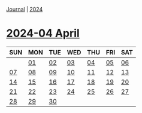 [Journal](Journal.md) | [2024](Brandon%27s%20notebook/Journal/2024/2024-04%20April/2024.md)
# [2024-04 April](Brandon%27s%20notebook/Journal/2024/2024-04%20April.md)

| SUN                | MON                | TUE                | WED                | THU                | FRI                | SAT                |
| ------------------ | ------------------ | ------------------ | ------------------ | ------------------ | ------------------ | ------------------ |
|                    | [01](Brandon%27s%20notebook/Journal/2024/2024-04%20April/2024-04-01.md) | [02](Brandon%27s%20notebook/Journal/2024/2024-04%20April/2024-04-02.md) | [03](Brandon%27s%20notebook/Journal/2024/2024-04%20April/2024-04-03.md) | [04](Brandon%27s%20notebook/Journal/2024/2024-04%20April/2024-04-04.md) | [05](Brandon%27s%20notebook/Journal/2024/2024-04%20April/2024-04-05.md) | [06](Brandon%27s%20notebook/Journal/2024/2024-04%20April/2024-04-06.md) |
| [07](Brandon%27s%20notebook/Journal/2024/2024-04%20April/2024-04-07.md) | [08](Brandon%27s%20notebook/Journal/2024/2024-04%20April/2024-04-08.md) | [09](Brandon%27s%20notebook/Journal/2024/2024-04%20April/2024-04-09.md) | [10](Brandon%27s%20notebook/Journal/2024/2024-04%20April/2024-04-10.md) | [11](Brandon%27s%20notebook/Journal/2024/2024-04%20April/2024-04-11.md) | [12](Brandon%27s%20notebook/Journal/2024/2024-04%20April/2024-04-12.md) | [13](Brandon%27s%20notebook/Journal/2024/2024-04%20April/2024-04-13.md) |
| [14](Brandon%27s%20notebook/Journal/2024/2024-04%20April/2024-04-14.md) | [15](Brandon%27s%20notebook/Journal/2024/2024-04%20April/2024-04-15.md) | [16](Brandon%27s%20notebook/Journal/2024/2024-04%20April/2024-04-16.md) | [17](Brandon%27s%20notebook/Journal/2024/2024-04%20April/2024-04-17.md) | [18](Brandon%27s%20notebook/Journal/2024/2024-04%20April/2024-04-18.md) | [19](Brandon%27s%20notebook/Journal/2024/2024-04%20April/2024-04-19.md) | [20](Brandon%27s%20notebook/Journal/2024/2024-04%20April/2024-04-20.md) |
| [21](Brandon%27s%20notebook/Journal/2024/2024-04%20April/2024-04-21.md) | [22](Brandon%27s%20notebook/Journal/2024/2024-04%20April/2024-04-22.md) | [23](Brandon%27s%20notebook/Journal/2024/2024-04%20April/2024-04-23.md) | [24](Brandon%27s%20notebook/Journal/2024/2024-04%20April/2024-04-24.md) | [25](Brandon%27s%20notebook/Journal/2024/2024-04%20April/2024-04-25.md) | [26](Brandon%27s%20notebook/Journal/2024/2024-04%20April/2024-04-26.md) | [27](Brandon%27s%20notebook/Journal/2024/2024-04%20April/2024-04-27.md) |
| [28](Brandon%27s%20notebook/Journal/2024/2024-04%20April/2024-04-28.md) | [29](Brandon%27s%20notebook/Journal/2024/2024-04%20April/2024-04-29.md) | [30](Brandon%27s%20notebook/Journal/2024/2024-04%20April/2024-04-30.md) |                    |                    |                    |                    |


